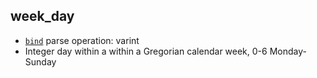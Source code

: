 ## week_day

- [`bind`](bind.md) parse operation: varint
- Integer day within a within a Gregorian calendar week, 0-6 Monday-Sunday